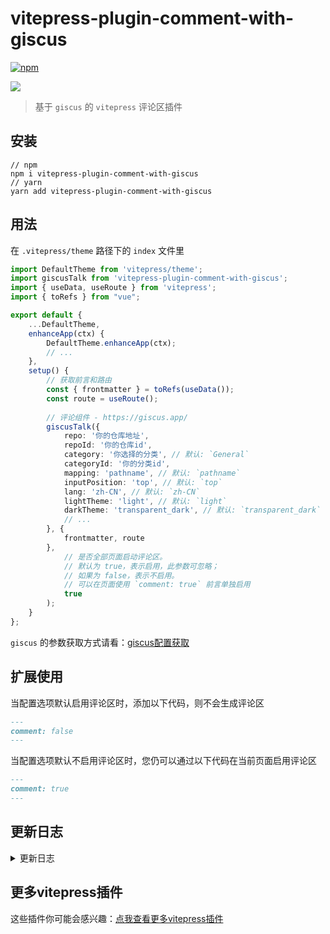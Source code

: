 # vitepress-plugin-comment-with-giscus

[![npm](https://img.shields.io/npm/v/vitepress-plugin-comment-with-giscus?color=green&style=flat)](https://www.npmjs.com/package/vitepress-plugin-comment-with-giscus)

![](demo.png)

> 基于 `giscus` 的 `vitepress` 评论区插件

## 安装

```shell
// npm
npm i vitepress-plugin-comment-with-giscus
// yarn
yarn add vitepress-plugin-comment-with-giscus
```

## 用法

在 `.vitepress/theme` 路径下的 `index` 文件里

```ts
import DefaultTheme from 'vitepress/theme';
import giscusTalk from 'vitepress-plugin-comment-with-giscus';
import { useData, useRoute } from 'vitepress';
import { toRefs } from "vue";

export default {
    ...DefaultTheme,
    enhanceApp(ctx) {
        DefaultTheme.enhanceApp(ctx);
        // ...
    },
    setup() {
        // 获取前言和路由
        const { frontmatter } = toRefs(useData());
        const route = useRoute();
        
        // 评论组件 - https://giscus.app/
        giscusTalk({
            repo: '你的仓库地址',
            repoId: '你的仓库id',
            category: '你选择的分类', // 默认: `General`
            categoryId: '你的分类id',
            mapping: 'pathname', // 默认: `pathname`
            inputPosition: 'top', // 默认: `top`
            lang: 'zh-CN', // 默认: `zh-CN`
            lightTheme: 'light', // 默认: `light`
            darkTheme: 'transparent_dark', // 默认: `transparent_dark`
            // ...
        }, {
            frontmatter, route
        },
            // 是否全部页面启动评论区。
            // 默认为 true，表示启用，此参数可忽略；
            // 如果为 false，表示不启用。
            // 可以在页面使用 `comment: true` 前言单独启用
            true
        );
    }
};
```

`giscus` 的参数获取方式请看：[giscus配置获取](https://giscus.app/)

## 扩展使用

当配置选项默认启用评论区时，添加以下代码，则不会生成评论区

```md
---
comment: false
---
```

当配置选项默认不启用评论区时，您仍可以通过以下代码在当前页面启用评论区

```md
---
comment: true
---
```

## 更新日志

<details>
  <summary>更新日志</summary>
  <ul>
    <li>
      <p>v1.1.10</p>
      <p>现在可自定义白天/夜间主题</p>
    </li>
    <li>
      <p>v1.1.9</p>
      <p>现在可以设置是否默认全局启用配置</p>
    </li>
  </ul>
</details>

## 更多vitepress插件

这些插件你可能会感兴趣：[点我查看更多vitepress插件](https://github.com/T-miracle/vitepress-plugins)
